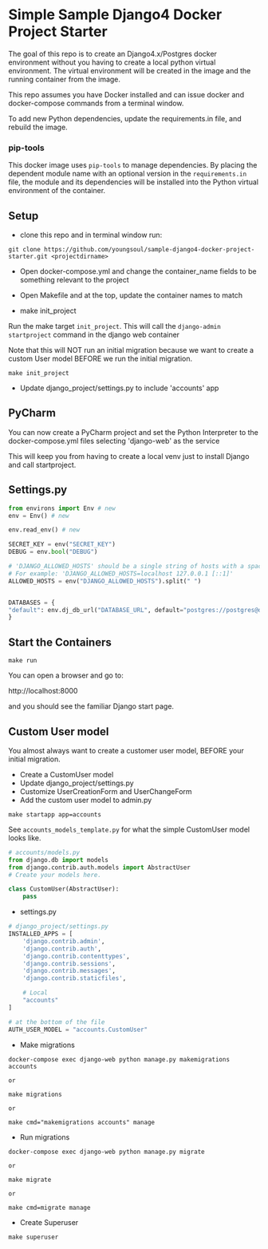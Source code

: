 # Simple Sample Django4 Docker Project Starter

The goal of this repo is to create an Django4.x/Postgres docker environment without you having to create a local python virtual environment.  The virtual environment will be created in the image and the running container from the image.  

This repo assumes you have Docker installed and can issue docker and docker-compose commands from a terminal window.

To add new Python dependencies, update the requirements.in file, and rebuild the image.

### pip-tools
This docker image uses `pip-tools` to manage dependencies.  By placing the dependent module name with an optional version in the `requirements.in` file, the module and its dependencies will be installed into the Python virtual environment of the container.


## Setup


* clone this repo and in terminal window run:

```shell
git clone https://github.com/youngsoul/sample-django4-docker-project-starter.git <projectdirname>
```

* Open docker-compose.yml and change the container_name fields to be something relevant to the project

* Open Makefile and at the top, update the container names to match

* make init_project

Run the make target `init_project`.
This will call the `django-admin startproject` command in the django web container

Note that this will NOT run an initial migration because we want to create a custom User model BEFORE we run the initial migration.

```shell
make init_project
```

* Update django_project/settings.py to include 'accounts' app

## PyCharm

You can now create a PyCharm project and set the Python Interpreter to the docker-compose.yml files selecting 'django-web' as the service

This will keep you from having to create a local venv just to install Django and call startproject.

## Settings.py

```python
from environs import Env # new
env = Env() # new

env.read_env() # new

SECRET_KEY = env("SECRET_KEY")
DEBUG = env.bool("DEBUG")

# 'DJANGO_ALLOWED_HOSTS' should be a single string of hosts with a space between each.
# For example: 'DJANGO_ALLOWED_HOSTS=localhost 127.0.0.1 [::1]'
ALLOWED_HOSTS = env("DJANGO_ALLOWED_HOSTS").split(" ")


DATABASES = {
"default": env.dj_db_url("DATABASE_URL", default="postgres://postgres@django-db-service/djangodb")
}
```



## Start the Containers

```shell
make run
```

You can open a browser and go to:

http://localhost:8000

and you should see the familiar Django start page.


## Custom User model

You almost always want to create a customer user model, BEFORE your initial migration.

* Create a CustomUser model
* Update django_project/settings.py
* Customize UserCreationForm and UserChangeForm
* Add the custom user model to admin.py

```shell
make startapp app=accounts
```

See `accounts_models_template.py` for what the simple CustomUser model looks like.

```python
# accounts/models.py
from django.db import models
from django.contrib.auth.models import AbstractUser
# Create your models here.

class CustomUser(AbstractUser):
    pass
```

* settings.py

```python
# django_project/settings.py
INSTALLED_APPS = [
    'django.contrib.admin',
    'django.contrib.auth',
    'django.contrib.contenttypes',
    'django.contrib.sessions',
    'django.contrib.messages',
    'django.contrib.staticfiles',

    # Local
    "accounts"
]

# at the bottom of the file
AUTH_USER_MODEL = "accounts.CustomUser"
```

* Make migrations

```shell
docker-compose exec django-web python manage.py makemigrations accounts

or

make migrations

or

make cmd="makemigrations accounts" manage

```

* Run migrations

```shell
docker-compose exec django-web python manage.py migrate

or

make migrate

or

make cmd=migrate manage

```

* Create Superuser

```shell
make superuser
```

